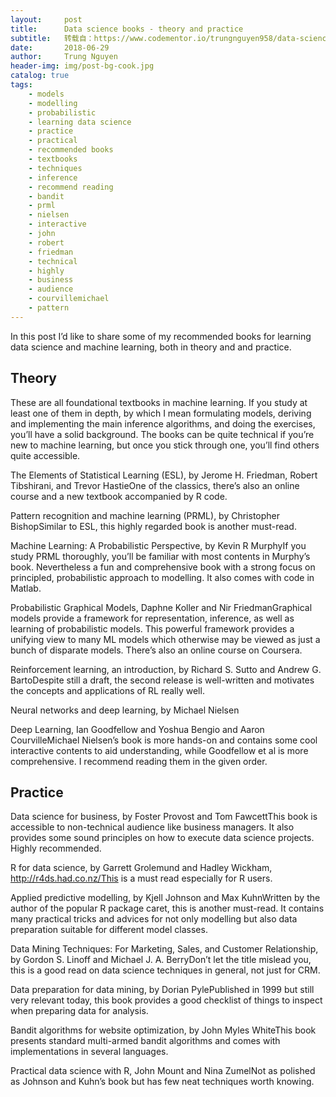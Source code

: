 ```yaml
---
layout:     post
title:      Data science books - theory and practice
subtitle:   转载自：https://www.codementor.io/trungnguyen958/data-science-books-theory-and-practice-krrjgncy7
date:       2018-06-29
author:     Trung Nguyen
header-img: img/post-bg-cook.jpg
catalog: true
tags:
    - models
    - modelling
    - probabilistic
    - learning data science
    - practice
    - practical
    - recommended books
    - textbooks
    - techniques
    - inference
    - recommend reading
    - bandit
    - prml
    - nielsen
    - interactive
    - john
    - robert
    - friedman
    - technical
    - highly
    - business
    - audience
    - courvillemichael
    - pattern
---
```


In this post I’d like to share some of my recommended books for learning data science and machine learning, both in theory and and practice.

##  Theory

These are all foundational textbooks in machine learning. If you study at least one of them in depth, by which I mean formulating models, deriving and implementing the main inference algorithms, and doing the exercises, you’ll have a solid background. The books can be quite technical if you’re new to machine learning, but once you stick through one, you’ll find others quite accessible.


The Elements of Statistical Learning (ESL), by Jerome H. Friedman, Robert Tibshirani, and Trevor HastieOne of the classics, there’s also an online course and a new textbook accompanied by R code.


Pattern recognition and machine learning (PRML), by Christopher BishopSimilar to ESL, this highly regarded book is another must-read.


Machine Learning: A Probabilistic Perspective, by Kevin R MurphyIf you study PRML thoroughly, you’ll be familiar with most contents in Murphy’s book. Nevertheless a fun and comprehensive book with a strong focus on principled, probabilistic approach to modelling. It also comes with code in Matlab.


Probabilistic Graphical Models, Daphne Koller and Nir FriedmanGraphical models provide a framework for representation, inference, as well as learning of probabilistic models. This powerful framework provides a unifying view to many ML models which otherwise may be viewed as just a bunch of disparate models. There’s also an online course on Coursera.


Reinforcement learning, an introduction, by Richard S. Sutto and Andrew G. BartoDespite still a draft, the second release is well-written and motivates the concepts and applications of RL really well.


Neural networks and deep learning, by Michael Nielsen


Deep Learning, Ian Goodfellow and Yoshua Bengio and Aaron CourvilleMichael Nielsen’s book is more hands-on and contains some cool interactive contents to aid understanding, while Goodfellow et al is more comprehensive. I recommend reading them in the given order.


##  Practice

Data science for business, by Foster Provost and Tom FawcettThis book is accessible to non-technical audience like business managers. It also provides some sound principles on how to execute data science projects. Highly recommended.


R for data science, by Garrett Grolemund and Hadley Wickham, http://r4ds.had.co.nz/This is a must read especially for R users.


Applied predictive modelling, by Kjell Johnson and Max KuhnWritten by the author of the popular R package caret, this is another must-read. It contains many practical tricks and advices for not only modelling but also data preparation suitable for different model classes.


Data Mining Techniques: For Marketing, Sales, and Customer Relationship, by Gordon S. Linoff and Michael J. A. BerryDon’t let the title mislead you, this is a good read on data science techniques in general, not just for CRM.


Data preparation for data mining, by Dorian PylePublished in 1999 but still very relevant today, this book provides a good checklist of things to inspect when preparing data for analysis.


Bandit algorithms for website optimization, by John Myles WhiteThis book presents standard multi-armed bandit algorithms and comes with implementations in several languages.


Practical data science with R, John Mount and Nina ZumelNot as polished as Johnson and Kuhn’s book but has few neat techniques worth knowing.


